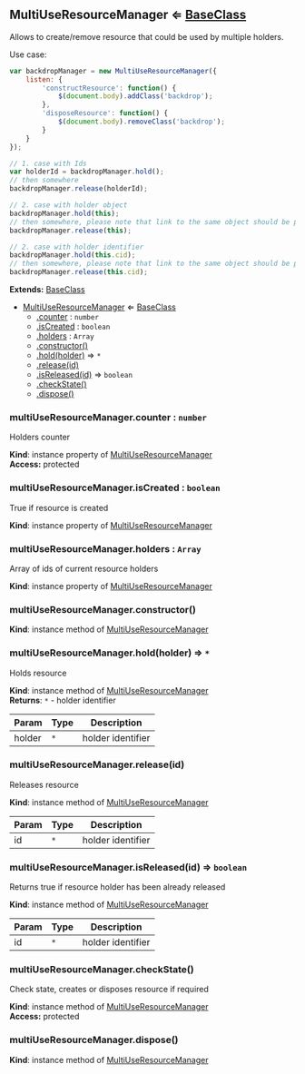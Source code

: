 ## MultiUseResourceManager ⇐ [BaseClass](./base-class.md)

<a name="module_MultiUseResourceManager"></a>

Allows to create/remove resource that could be used by multiple holders.

Use case:
```javascript
var backdropManager = new MultiUseResourceManager({
    listen: {
        'constructResource': function() {
            $(document.body).addClass('backdrop');
        },
        'disposeResource': function() {
            $(document.body).removeClass('backdrop');
        }
    }
});

// 1. case with Ids
var holderId = backdropManager.hold();
// then somewhere
backdropManager.release(holderId);

// 2. case with holder object
backdropManager.hold(this);
// then somewhere, please note that link to the same object should be provided
backdropManager.release(this);

// 2. case with holder identifier
backdropManager.hold(this.cid);
// then somewhere, please note that link to the same object should be provided
backdropManager.release(this.cid);
```

**Extends:** [BaseClass](./base-class.md)  

* [MultiUseResourceManager](#module_MultiUseResourceManager) ⇐ [BaseClass](./base-class.md)
  * [.counter](#module_MultiUseResourceManager#counter) : `number`
  * [.isCreated](#module_MultiUseResourceManager#isCreated) : `boolean`
  * [.holders](#module_MultiUseResourceManager#holders) : `Array`
  * [.constructor()](#module_MultiUseResourceManager#constructor)
  * [.hold(holder)](#module_MultiUseResourceManager#hold) ⇒ `*`
  * [.release(id)](#module_MultiUseResourceManager#release)
  * [.isReleased(id)](#module_MultiUseResourceManager#isReleased) ⇒ `boolean`
  * [.checkState()](#module_MultiUseResourceManager#checkState)
  * [.dispose()](#module_MultiUseResourceManager#dispose)

<a name="module_MultiUseResourceManager#counter"></a>
### multiUseResourceManager.counter : `number`
Holders counter

**Kind**: instance property of [MultiUseResourceManager](#module_MultiUseResourceManager)  
**Access:** protected  
<a name="module_MultiUseResourceManager#isCreated"></a>
### multiUseResourceManager.isCreated : `boolean`
True if resource is created

**Kind**: instance property of [MultiUseResourceManager](#module_MultiUseResourceManager)  
<a name="module_MultiUseResourceManager#holders"></a>
### multiUseResourceManager.holders : `Array`
Array of ids of current resource holders

**Kind**: instance property of [MultiUseResourceManager](#module_MultiUseResourceManager)  
<a name="module_MultiUseResourceManager#constructor"></a>
### multiUseResourceManager.constructor()
**Kind**: instance method of [MultiUseResourceManager](#module_MultiUseResourceManager)  
<a name="module_MultiUseResourceManager#hold"></a>
### multiUseResourceManager.hold(holder) ⇒ `*`
Holds resource

**Kind**: instance method of [MultiUseResourceManager](#module_MultiUseResourceManager)  
**Returns**: `*` - holder identifier  

| Param | Type | Description |
| --- | --- | --- |
| holder | `*` | holder identifier |

<a name="module_MultiUseResourceManager#release"></a>
### multiUseResourceManager.release(id)
Releases resource

**Kind**: instance method of [MultiUseResourceManager](#module_MultiUseResourceManager)  

| Param | Type | Description |
| --- | --- | --- |
| id | `*` | holder identifier |

<a name="module_MultiUseResourceManager#isReleased"></a>
### multiUseResourceManager.isReleased(id) ⇒ `boolean`
Returns true if resource holder has been already released

**Kind**: instance method of [MultiUseResourceManager](#module_MultiUseResourceManager)  

| Param | Type | Description |
| --- | --- | --- |
| id | `*` | holder identifier |

<a name="module_MultiUseResourceManager#checkState"></a>
### multiUseResourceManager.checkState()
Check state, creates or disposes resource if required

**Kind**: instance method of [MultiUseResourceManager](#module_MultiUseResourceManager)  
**Access:** protected  
<a name="module_MultiUseResourceManager#dispose"></a>
### multiUseResourceManager.dispose()
**Kind**: instance method of [MultiUseResourceManager](#module_MultiUseResourceManager)  
